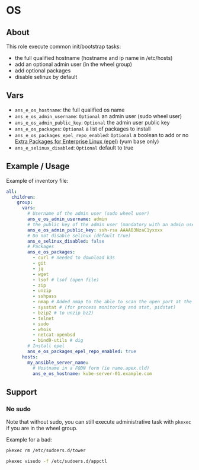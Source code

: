 # OS 

## About

This role execute common init/bootstrap tasks:
* the full qualified hostname (hostname and ip name in /etc/hosts)
* add an optional admin user (in the wheel group)
* add optional packages
* disable selinux by default

## Vars

* `ans_e_os_hostname`: the full qualified os name
* `ans_e_os_admin_username`: `Optional` an admin user (sudo wheel user)
* `ans_e_os_admin_public_key`: `Optional` the admin user public key
* `ans_e_os_packages`: `Optional` a list of packages to install
* `ans_e_os_packages_epel_repo_enabled`: `Optional` a boolean to add or no [Extra Packages for Enterprise Linux (epel)](https://docs.fedoraproject.org/en-US/epel/) (yum base only)
* `ans_e_selinux_disabled`: `Optional` default to true

## Example / Usage

Example of inventory file:
```yaml
all:
  children:
    group:
      vars:
        # Username of the admin user (sudo wheel user)
        ans_e_os_admin_username: admin
        # the public key of the admin user (mandatory with an admin user)
        ans_e_os_admin_public_key: ssh-rsa AAAAB3NzaC1yxxxx
        # Do not disable selinux (default true)
        ans_e_selinux_disabled: false
        # Packages
        ans_e_os_packages:
          - curl # needed to download k3s
          - git
          - jq
          - wget
          - lsof # lsof (open file)
          - zip
          - unzip
          - sshpass
          - nmap # Added nmap to tbe able to scan the open port at the command line
          - sysstat # (for process monitoring and stat, pidstat)
          - bzip2 # to unzip bz2)
          - telnet
          - sudo
          - whois
          - netcat-openbsd
          - bind9-utils # dig
        # Install epel
        ans_e_os_packages_epel_repo_enabled: true
      hosts:
        my_ansible_server_name:
          # Hostname in a FQDN form (ie name.apex.tld)
          ans_e_os_hostname: kube-server-01.example.com
```


## Support
### No sudo

Note that without sudo, you can still execute administrative task with `pkexec` if you are in the wheel group.

Example for a bad:
```bash
pkexec rm /etc/sudoers.d/tower
```
```bash
pkexec visudo -f /etc/sudoers.d/appctl
```

